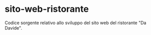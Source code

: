 # sito-web-ristorante
Codice sorgente relativo allo sviluppo del sito web del ristorante "Da Davide".
